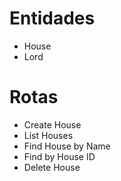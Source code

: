 # Entidades
- House
- Lord

# Rotas

- Create House
- List Houses
- Find House by Name
- Find by House ID
- Delete House